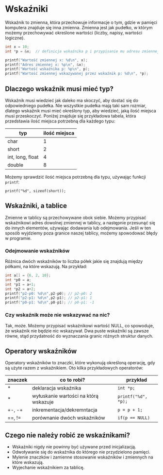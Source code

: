 # Wskaźniki

Wskaźnik to zmienna, która przechowuje informacje o tym, gdzie w pamięci komputera znajduje się inna zmienna. Zmienna jest jak pudełko, w którym możemy przechowywać określone wartości (liczby, napisy, wartości logiczne).

```cpp
int x = 10;
int *p = &x;  // definicja wskaźnika p i przypisanie mu adresu zmiennej x

printf("Wartość zmiennej x: %d\n", x);
printf("Adres zmiennej x: %p\n", &x);
printf("Wartość wskaźnika p: %p\n", p);
printf("Wartość zmiennej wskazywanej przez wskaźnik p: %d\n", *p);
```

## Dlaczego wskaźnik musi mieć typ?
Wskaźnik musi wiedzieć jak daleko ma skoczyć, aby dostać się do odpowiedniego pudełka. Nie wszystkie pudełka mają taki sam rozmiar, dlatego wskaźnik musi mieć określony typ, aby wiedzieć, jaką ilość miejsca musi przeskoczyć. Poniżej znajduje się przykładowa tabela, która przedstawia ilość miejsca potrzebną dla każdego typu:

| typ          | ilość miejsca |
| ------------ | ------------- |
| char         | 1             |
| short        | 2             |
| int, long, float | 4           |
| double       | 8             |

Możemy sprawdzić ilość miejsca potrzebną dla typu, używając funkcji `printf`: 

`printf("%d", sizeof(short));`

## Wskaźniki, a tablice
Zmienne w tablicy są przechowywane obok siebie. Możemy przypisać wskaźnikowi adres dowolnej zmiennej w tablicy, a następnie przesunąć się do innych elementów, używając dodawania lub odejmowania. Jeśli w ten sposób wyjdziemy poza granice naszej tablicy, możemy spowodować błędy w programie.

### Odejmowanie wskaźników
Różnica dwóch wskaźników to liczba półek jakie się znajdują między półkami, na które wskazują. Na przykład: 

```cpp
int a[] = {6, 2, 10};
int *p0 = a;
int *p1 = a+1;
int *p2 = a+2;
printf("p2-p0: %d\n",p2-p0); // p2-p0: 2
printf("p2-p1: %d\n",p2-p1); // p2-p1: 1
printf("p0-p1: %d\n",p0-p1); // p0-p1: -1
```

### Czy wskaźnik może nie wskazywać na nic?
Tak, może. Możemy przypisać wskaźnikowi wartość NULL, co spowoduje, że wskaźnik nie będzie nic wskazywał. Dwa puste wskaźniki są zawsze równe, stąd przydatność do wyznaczania granic różnych struktur danych.

## Operatory wskaźników
Operatory wskaźników to znaczki, które wykonują określoną operację, gdy są użyte razem z wskaźnikiem. Oto kilka przykładowych operatorów:

| znaczek | co to robi? | przykład |
| ------- | ----------- | -------- |
| * | deklaracja wskaźnika | `int *p;` |
| * | wyłuskanie wartości na którą wskazuje | `printf("%d", *p);` |
| +-, -+ | inkrementacja/dekremntacja | `p = p + 1;` |
| ==, != | porównanie dwóch wskaźników | `if(p == NULL)` |

## Czego nie należy robić ze wskaźnikami?
- Wskaźniki nigdy nie powinny być używane przed inicjalizacją.
- Odwoływanie się do wskaźnika do którego nie przydzielono pamięci.
- Mylenie znaczków i zamienne stosowanie wskaźników i zmiennych na które wskazują.
- Wyjechanie wskaźnikiem za tablicę.
